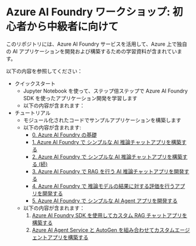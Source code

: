 # Azure AI Foundry ワークショップ: 初心者から中級者に向けて

このリポジトリには、Azure AI Foundry サービスを活用して、Azure 上で独自の AI アプリケーションを開発および構築するための学習資料が含まれています。

以下の内容を参照してください：

- クイックスタート
  - Jupyter Notebook を使って、ステップ倍ステップで Azure AI Foundry SDK を使ったアプリケーション開発を学習します
  - 以下の内容が含まれます：
- チュートリアル
  - モジュール化されたコードでサンプルアプリケーションを構築します
  - 以下の内容が含まれます:
    - [0. Azure AI Foundry の基礎](./srcs/sdk/quick-starts/00_basics/)
    - [1. Azure AI Foundry で シンプルな AI 推論チャットアプリを構築する](./srcs/sdk/quick-starts/01_simple_inference_chat/)
    - [2. Azure AI Foundry で シンプルな AI 推論チャットアプリを構築する (続)](./srcs/sdk/quick-starts/02_simple_chat_with_prompt_template/)
    - [3. Azure AI Foundry で RAG を行う AI 推論チャットアプリを開発する](./srcs/sdk/quick-starts/03_rag_chat/)
    - [4. Azure AI Foundry で 推論モデルの結果に対する評価を行うアプリを開発する](./srcs/sdk/quick-starts/04_evaluation/)
    - [5. Azure AI Foundry で シンプルな AI Agent アプリを開発する](./srcs/sdk/quick-starts/05_simple_agent/)
  - 以下の内容が含まれます：
    1. [Azure AI Foundry SDK を使用してカスタム RAG チャットアプリを構築する](./srcs/sdk/tutorials/enterprise-rag-chat/)
    1. [Azure AI Agent Service と AutoGen を組み合わせてカスタムエージェントアプリを構築する](./srcs/sdk/tutorials/ai-agent-service/)

